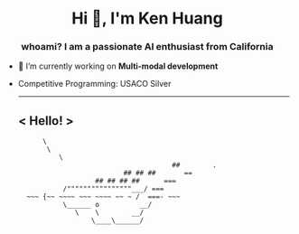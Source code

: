 <h1 align="center">Hi 👋, I'm Ken Huang</h1>
<h3 align="center">whoami? I am a passionate AI enthusiast from California</h3>

- 🔭 I’m currently working on **Multi-modal development**

- Competitive Programming: USACO Silver


     _____ 
    < Hello! >
     ----- 
            \
             \
                \     
                                            ##        .            
                                ## ## ##       ==            
                         ## ## ## ##      ===            
                 /""""""""""""""""___/ ===        
        ~~~ {~~ ~~~~ ~~~ ~~~~ ~~ ~ /  ===- ~~~   
                 \______ o          __/            
                    \    \        __/             
                        \____\______/   

